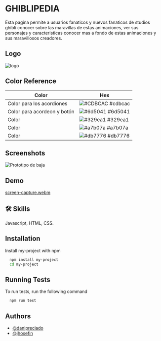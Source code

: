 
# GHIBLIPEDIA

Esta pagina permite a usuarios fanaticos y nuevos fanaticos de studios ghibli conocer sobre las maravillas de estas animaciones, ver sus personajes y caracteristicas conocer mas a fondo de estas animaciones y sus maravillosos creadores.


## Logo
![logo](https://user-images.githubusercontent.com/90260920/229851208-a43ca924-ca31-4537-8dc8-4285e87e6bab.png)


## Color Reference

| Color             | Hex                                                                |
| ----------------- | ------------------------------------------------------------------ |
| Color para los acordiones | ![#CDBCAC](https://via.placeholder.com/10x10/CDBCAC/) #cdbcac |
| Color para acordeon y botón | ![#6d5041](https://via.placeholder.com/10x10/6d5041/) #6d5041|
| Color | ![#329ea1](https://via.placeholder.com/10x10/329ea1/) #329ea1 |
| Color | ![#a7b07a](https://via.placeholder.com/10x10/a7b07a/) #a7b07a |
| Color | ![#db7776](https://via.placeholder.com/10x10/db7776/) #db7776 |


## Screenshots
![Prototipo de baja](https://user-images.githubusercontent.com/90260920/229853980-bad54996-c24c-4ba6-ab89-f4d3d507b36e.png)




## Demo
[screen-capture.webm](https://user-images.githubusercontent.com/90260920/229858616-51d2ecc9-8538-4086-bb32-1b373390b5ed.webm)



## 🛠 Skills
Javascript, HTML, CSS.


## Installation

Install my-project with npm

```bash
  npm install my-project
  cd my-project
```
    
## Running Tests

To run tests, run the following command

```bash
  npm run test
```

## Authors

- [@danipreciado](https://github.com/danipreciado)
- [@jhosefin](https://github.com/jhosefin)
